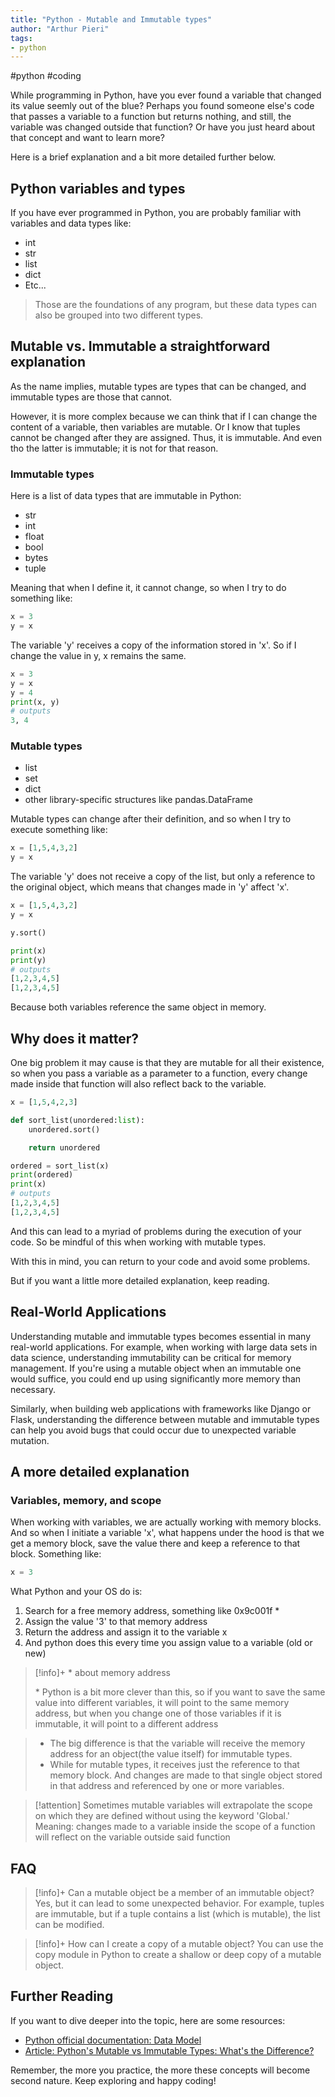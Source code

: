 ```yaml
---
title: "Python - Mutable and Immutable types"
author: "Arthur Pieri"
tags: 
- python
---
```

#python #coding 

While programming in Python, have you ever found a variable that changed its value seemly out of the blue? 
Perhaps you found someone else's code that passes a variable to a function but returns nothing, and still, the variable was changed outside that function? 
Or have you just heard about that concept and want to learn more? 

Here is a brief explanation and a bit more detailed further below.

## Python variables and types
If you have ever programmed in Python, you are probably familiar with variables and data types like:
- int
- str
- list
- dict
- Etc...

> Those are the foundations of any program, but these data types can also be grouped into two different types.

## Mutable vs. Immutable a straightforward explanation
As the name implies, mutable types are types that can be changed, and immutable types are those that cannot.

However, it is more complex because we can think that if I can change the content of a variable, then variables are mutable. Or I know that tuples cannot be changed after they are assigned. Thus, it is immutable. And even tho the latter is immutable; it is not for that reason. 

### Immutable types
Here is a list of data types that are immutable in Python:
- str
- int
- float
- bool
- bytes
- tuple

Meaning that when I define it, it cannot change, so when I try to do something like:

```python
x = 3
y = x
```

The variable 'y' receives a copy of the information stored in 'x'. So if I change the value in y, x remains the same.

```python
x = 3
y = x
y = 4
print(x, y)
# outputs
3, 4
```

### Mutable types
- list
- set
- dict
- other library-specific structures like pandas.DataFrame

Mutable types can change after their definition, and so when I try to execute something like:
```python
x = [1,5,4,3,2]
y = x
```
The variable 'y' does not receive a copy of the list, but only a reference to the original object, which means that changes made in 'y' affect 'x'.
```python
x = [1,5,4,3,2]
y = x

y.sort()

print(x)
print(y)
# outputs
[1,2,3,4,5]
[1,2,3,4,5]
```
Because both variables reference the same object in memory.

## Why does it matter?
One big problem it may cause is that they are mutable for all their existence, so when you pass a variable as a parameter to a function, every change made inside that function will also reflect back to the variable. 
```python
x = [1,5,4,2,3]

def sort_list(unordered:list):
	unordered.sort()

	return unordered

ordered = sort_list(x)
print(ordered)
print(x)
# outputs
[1,2,3,4,5]
[1,2,3,4,5]
```
And this can lead to a myriad of problems during the execution of your code. So be mindful of this when working with mutable types.

With this in mind, you can return to your code and avoid some problems.

But if you want a little more detailed explanation, keep reading.

## Real-World Applications

Understanding mutable and immutable types becomes essential in many real-world applications. For example, when working with large data sets in data science, understanding immutability can be critical for memory management. If you're using a mutable object when an immutable one would suffice, you could end up using significantly more memory than necessary.

Similarly, when building web applications with frameworks like Django or Flask, understanding the difference between mutable and immutable types can help you avoid bugs that could occur due to unexpected variable mutation.

## A more detailed explanation

### Variables, memory, and scope
When working with variables, we are actually working with memory blocks. And so when I initiate a variable 'x', what happens under the hood is that we get a memory block, save the value there and keep a reference to that block. Something like:
```python
x = 3
```
What Python and your OS do is:
1. Search for a free memory address, something like 0x9c001f *
2. Assign the value '3' to that memory address
3. Return the address and assign it to the variable x
4. And python does this every time you assign value to a variable (old or new)
> [!info]+  \* about memory address
> 
> \* Python is a bit more clever than this, so if you want to save the same value into different variables, it will point to the same memory address, but when you change one of those variables if it is immutable, it will point to a different address

> - The big difference is that the variable will receive the memory address for an object(the value itself) for immutable types.
> - While for mutable types, it receives just the reference to that memory block. And changes are made to that single object stored in that address and referenced by one or more variables.

> [!attention]
> Sometimes mutable variables will extrapolate the scope on which they are defined without using the keyword 'Global.' 
> Meaning: changes made to a variable inside the scope of a function will reflect on the variable outside said function
> 


## FAQ

> [!info]+ Can a mutable object be a member of an immutable object? 
Yes, but it can lead to some unexpected behavior. For example, tuples are immutable, but if a tuple contains a list (which is mutable), the list can be modified.

> [!info]+ How can I create a copy of a mutable object? 
You can use the copy module in Python to create a shallow or deep copy of a mutable object.

## Further Reading

If you want to dive deeper into the topic, here are some resources:

- [Python official documentation: Data Model]([Title](https://docs.python.org/3/reference/datamodel.html))
- [Article: Python's Mutable vs Immutable Types: What's the Difference?]((https://realpython.com/python-mutable-vs-immutable-types/))

Remember, the more you practice, the more these concepts will become second nature. Keep exploring and happy coding!